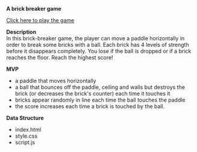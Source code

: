 <strong>A brick breaker game</strong>

<a href="https://www.solenetthomas.com/brick-breaker/">Click here to play the game</a>

<strong>Description</strong> </br>
In this brick-breaker game, the player can move a paddle horizontally in order to break some bricks with a ball. Each brick has 4 levels of strength before it disappears completely. You lose if the ball is dropped or if a brick reaches the floor. Reach the highest score!

<strong>MVP</strong>
- a paddle that moves horizontally
- a ball that bounces off the paddle, ceiling and walls but destroys the brick (or decreases the brick's counter) each time it touches it
- bricks appear randomly in line each time the ball touches the paddle
- the score increases each time a brick is touched by the ball.

<strong>Data Structure</strong>
- index.html
- style.css
- script.js